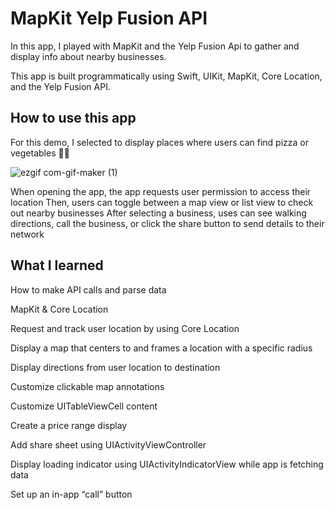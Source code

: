 # MapKit Yelp Fusion API 

In this app, I played with MapKit and the Yelp Fusion Api to gather and display info about nearby businesses. 

This app is built programmatically using Swift, UIKit, MapKit, Core Location, and the Yelp Fusion API. 

## How to use this app

For this demo, I selected to display places where users can find pizza or vegetables 🍕🥦

![ezgif com-gif-maker (1)](https://user-images.githubusercontent.com/39711539/133482513-ef026417-7166-4eb6-ae12-10a43dc16817.gif)

When opening the app, the app requests user permission to access their location
Then, users can toggle between a map view or list view to check out nearby businesses
After selecting a business, uses can see walking directions, call the business, or click the share button to send details to their network

## What I learned

How to make API calls and parse data 

MapKit & Core Location

Request and track user location by using Core Location

Display a map that centers to and frames a location with a specific radius 

Display directions from user location to destination

Customize clickable map annotations

Customize UITableViewCell content

Create a price range display

Add share sheet using UIActivityViewController 

Display loading indicator using UIActivityIndicatorView while app is fetching data

Set up an in-app “call” button


